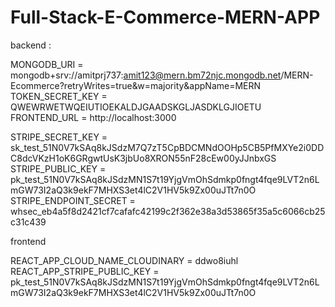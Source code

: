# Full-Stack-E-Commerce-MERN-APP
backend : 

MONGODB_URI = mongodb+srv://amitprj737:amit123@mern.bm72njc.mongodb.net/MERN-Ecommerce?retryWrites=true&w=majority&appName=MERN
TOKEN_SECRET_KEY  = QWEWRWETWQEIUTIOEKALDJGAADSKGLJASDKLGJIOETU
FRONTEND_URL = http://localhost:3000

STRIPE_SECRET_KEY = sk_test_51N0V7kSAq8kJSdzM7Q7zT5CpBDCMNdOOHp5CB5PfMXYe2i0DDC8dcVKzH1oK6GRgwtUsK3jbUo8XRON55nF28cEw00yJJnbxGS
STRIPE_PUBLIC_KEY = pk_test_51N0V7kSAq8kJSdzMN1S7t19YjgVmOhSdmkp0fngt4fqe9LVT2n6LmGW73I2aQ3k9ekF7MHXS3et4lC2V1HV5k9Zx00uJTt7n0O
STRIPE_ENDPOINT_SECRET = whsec_eb4a5f8d2421cf7cafafc42199c2f362e38a3d53865f35a5c6066cb25c31c439



frontend

REACT_APP_CLOUD_NAME_CLOUDINARY = ddwo8iuhl
REACT_APP_STRIPE_PUBLIC_KEY = pk_test_51N0V7kSAq8kJSdzMN1S7t19YjgVmOhSdmkp0fngt4fqe9LVT2n6LmGW73I2aQ3k9ekF7MHXS3et4lC2V1HV5k9Zx00uJTt7n0O